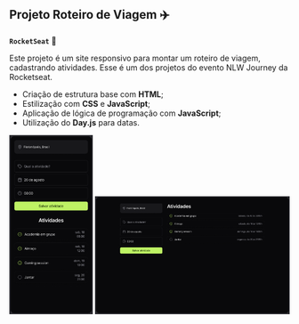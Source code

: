 ## Projeto Roteiro de Viagem ✈️
**`RocketSeat`** 🚀

Este projeto é um site responsivo para montar um roteiro de viagem, cadastrando atividades. Esse é um dos projetos do evento NLW Journey da Rocketseat.  

- Criação de estrutura base com **HTML**;
- Estilização com **CSS** e **JavaScript**;
- Aplicação de lógica de programação com **JavaScript**;
- Utilização do **Day.js** para datas. 

<img width=150px alt="app" src="img/imgapp.png">
<img width=350px alt="app" src="img/imgsite.png">